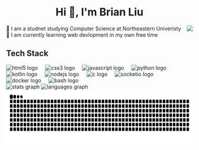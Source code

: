 <h1 align="center">Hi 👋, I'm Brian Liu</h1>
<div>
<img align="right" height="100" src="https://raw.githubusercontent.com/AllJavi/tartarus-startpage/refs/heads/master/src/img/banners/cbg-7.gif" />
🏫 I am a studnet studying Computer Science at Northeastern Univeristy
<br>
🌱 I am currently learning web devlopment in my own free time
</div>


<h2> Tech Stack </h2>
  <!-- Tech Stack on the Left -->
<div align="left">
    <img src="https://cdn.jsdelivr.net/gh/devicons/devicon/icons/html5/html5-original.svg" height="30" alt="html5 logo" />
    <img width="12" />
    <img src="https://cdn.jsdelivr.net/gh/devicons/devicon/icons/css3/css3-original.svg" height="30" alt="css3 logo" />
    <img width="12" />
    <img src="https://cdn.jsdelivr.net/gh/devicons/devicon/icons/javascript/javascript-original.svg" height="30" alt="javascript logo" />
    <img width="12" />
    <img src="https://cdn.jsdelivr.net/gh/devicons/devicon/icons/python/python-original.svg" height="30" alt="python logo" />
    <img width="12" />
    <img src="https://cdn.jsdelivr.net/gh/devicons/devicon/icons/kotlin/kotlin-original.svg" height="30" alt="kotlin logo" />
    <img width="12" />
    <img src="https://cdn.jsdelivr.net/gh/devicons/devicon/icons/nodejs/nodejs-original.svg" height="30" alt="nodejs logo" />
    <img width="12" />
    <img src="https://cdn.jsdelivr.net/gh/devicons/devicon/icons/c/c-original.svg" height="30" alt="c logo" />
    <img width="12" />
    <img src="https://cdn.jsdelivr.net/gh/devicons/devicon/icons/socketio/socketio-original.svg" height="30" alt="socketio logo" />
    <img width="12" />
    <img src="https://cdn.jsdelivr.net/gh/devicons/devicon/icons/docker/docker-original.svg" height="30" alt="docker logo" />
    <img width="12" />
    <img src="https://cdn.jsdelivr.net/gh/devicons/devicon/icons/bash/bash-original.svg" height="30" alt="bash logo" />
</div>

<div align="left">
  <img src="https://github-readme-stats.vercel.app/api?username=liubri&hide_title=false&hide_rank=false&show_icons=true&include_all_commits=true&count_private=true&disable_animations=false&theme=dracula&locale=en&hide_border=false" height="150" alt="stats graph"  />
  <img src="https://github-readme-stats.vercel.app/api/top-langs?username=liubri&locale=en&hide_title=false&layout=compact&card_width=320&langs_count=5&theme=dracula&hide_border=false" height="150" alt="languages graph"  />
</div>

<!-- GIF on the Right -->

<!-- Snake Animation Below -->
<img align="left" margin-left="-70px" height="150" src="https://raw.githubusercontent.com/Liubri/Liubri/output/github-contribution-grid-snake-dark.svg" />

